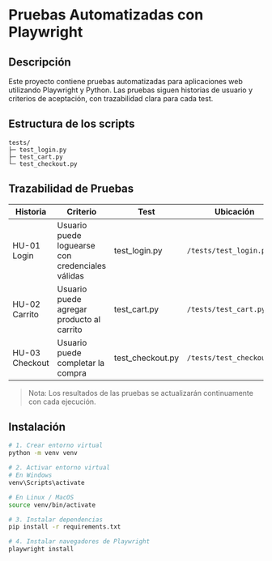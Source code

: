 # Pruebas Automatizadas con Playwright

## Descripción
Este proyecto contiene pruebas automatizadas para aplicaciones web utilizando Playwright y Python.
Las pruebas siguen historias de usuario y criterios de aceptación, con trazabilidad clara para cada test.

## Estructura de los scripts

```text
tests/
├─ test_login.py
├─ test_cart.py
└─ test_checkout.py
```

## Trazabilidad de Pruebas

| Historia | Criterio | Test | Ubicación |
|----------|----------|------|-----------|
| HU-01 Login | Usuario puede loguearse con credenciales válidas | test_login.py | `/tests/test_login.py` |
| HU-02 Carrito | Usuario puede agregar producto al carrito | test_cart.py | `/tests/test_cart.py` |
| HU-03 Checkout | Usuario puede completar la compra | test_checkout.py | `/tests/test_checkout.py` |

> Nota: Los resultados de las pruebas se actualizarán continuamente con cada ejecución.

## Instalación

```bash
# 1. Crear entorno virtual
python -m venv venv

# 2. Activar entorno virtual
# En Windows
venv\Scripts\activate

# En Linux / MacOS
source venv/bin/activate

# 3. Instalar dependencias
pip install -r requirements.txt

# 4. Instalar navegadores de Playwright
playwright install
